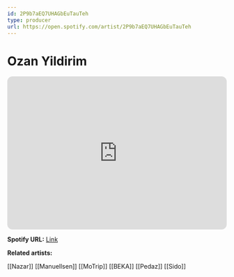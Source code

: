 ```yaml
---
id: 2P9b7aEQ7UHAGbEuTauTeh
type: producer
url: https://open.spotify.com/artist/2P9b7aEQ7UHAGbEuTauTeh
---
```

# Ozan Yildirim

<iframe style="border-radius:12px" src="https://open.spotify.com/embed/artist/2P9b7aEQ7UHAGbEuTauTeh" width="100%" height="352" frameBorder="0" allowfullscreen="" allow="autoplay; clipboard-write; encrypted-media; fullscreen; picture-in-picture" loading="lazy"></iframe>

**Spotify URL:** [Link](https://open.spotify.com/artist/2P9b7aEQ7UHAGbEuTauTeh)

**Related artists:**

[[Nazar]]
[[Manuellsen]]
[[MoTrip]]
[[BEKA]]
[[Pedaz]]
[[Sido]]
